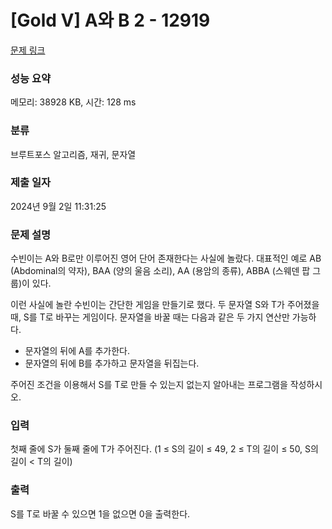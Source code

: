 # [Gold V] A와 B 2 - 12919 

[문제 링크](https://www.acmicpc.net/problem/12919) 

### 성능 요약

메모리: 38928 KB, 시간: 128 ms

### 분류

브루트포스 알고리즘, 재귀, 문자열

### 제출 일자

2024년 9월 2일 11:31:25

### 문제 설명

<p>수빈이는 A와 B로만 이루어진 영어 단어 존재한다는 사실에 놀랐다. 대표적인 예로 AB (Abdominal의 약자), BAA (양의 울음 소리), AA (용암의 종류), ABBA (스웨덴 팝 그룹)이 있다.</p>

<p>이런 사실에 놀란 수빈이는 간단한 게임을 만들기로 했다. 두 문자열 S와 T가 주어졌을 때, S를 T로 바꾸는 게임이다. 문자열을 바꿀 때는 다음과 같은 두 가지 연산만 가능하다.</p>

<ul>
	<li>문자열의 뒤에 A를 추가한다.</li>
	<li>문자열의 뒤에 B를 추가하고 문자열을 뒤집는다.</li>
</ul>

<p>주어진 조건을 이용해서 S를 T로 만들 수 있는지 없는지 알아내는 프로그램을 작성하시오. </p>

### 입력 

 <p>첫째 줄에 S가 둘째 줄에 T가 주어진다. (1 ≤ S의 길이 ≤ 49, 2 ≤ T의 길이 ≤ 50, S의 길이 < T의 길이)</p>

### 출력 

 <p>S를 T로 바꿀 수 있으면 1을 없으면 0을 출력한다.</p>

